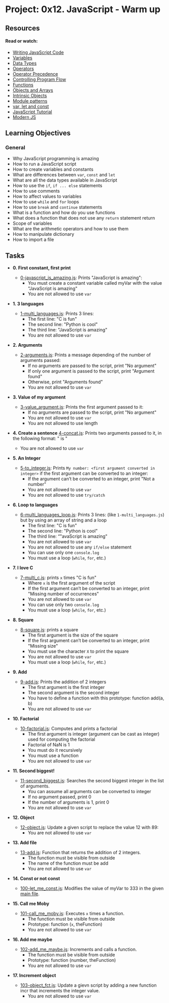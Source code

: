 # Project: 0x12. JavaScript - Warm up

## Resources

#### Read or watch:

* [Writing JavaScript Code](https://developer.mozilla.org/en-US/docs/Learn/Getting_started_with_the_web/JavaScript_basics)
* [Variables](https://developer.mozilla.org/en-US/docs/Learn/JavaScript/First_steps/Variables)
* [Data Types](https://developer.mozilla.org/en-US/docs/Web/JavaScript/Data_structures)
* [Operators](https://developer.mozilla.org/en-US/docs/Learn/Getting_started_with_the_web/JavaScript_basics)
* [Operator Precedence](https://developer.mozilla.org/en-US/docs/Web/JavaScript/Reference/Operators/Operator_Precedence)
* [Controlling Program Flow](https://developer.mozilla.org/en-US/docs/Web/JavaScript/Guide/Control_flow_and_error_handling)
* [Functions](https://developer.mozilla.org/en-US/docs/Learn/JavaScript/Building_blocks/Functions)
* [Objects and Arrays](https://developer.mozilla.org/en-US/docs/Learn/JavaScript/Objects)
* [Intrinsic Objects](https://developer.mozilla.org/en-US/docs/Learn/JavaScript/Objects)
* [Module patterns](https://darrenderidder.github.io/talks/ModulePatterns/#/)
* [var, let and const](https://www.youtube.com/watch?v=sjyJBL5fkp8)
* [JavaScript Tutorial](https://www.youtube.com/watch?v=vZBCTc9zHtI)
* [Modern JS](https://github.com/mbeaudru/modern-js-cheatsheet)

## Learning Objectives

### General

* Why JavaScript programming is amazing
* How to run a JavaScript script
* How to create variables and constants
* What are differences between <code>var</code>, <code>const</code> and <code>let</code>
* What are all the data types available in JavaScript
* How to use the <code>if</code>, <code>if ... else</code> statements
* How to use comments
* How to affect values to variables
* How to use <code>while</code> and <code>for</code> loops
* How to use <code>break</code> and <code>continue</code> statements
* What is a function and how do you use functions
* What does a function that does not use any <code>return</code> statement return
* Scope of variables
* What are the arithmetic operators and how to use them
* How to manipulate dictionary
* How to import a file

## Tasks

* **0. First constant, first print**
  * [0-javascript_is_amazing.js](./0-javascript_is_amazing.js): Prints "JavaScript is amazing":
    * You must create a constant variable called myVar with the value "JavaScript is amazing"
    * You are not allowed to use `var`

* **1. 3 languages**
  * [1-multi_languages.js](./1-multi_languages.js): Prints 3 lines:
    * The first line: "C is fun"
    * The second line: "Python is cool"
    * The third line: "JavaScript is amazing"
    * You are not allowed to use `var`

* **2. Arguments**
  * [2-arguments.js](./2-arguments.js): Prints a message depending of the number of arguments passed:
    * If no arguments are passed to the script, print "No argument"
    * If only one argument is passed to the script, print "Argument found"
    * Otherwise, print "Arguments found"
    * You are not allowed to use `var`


* **3. Value of my argument**
  * [3-value_argument.js](./3-value_argument.js): Prints the first argument passed to it:
    * If no arguments are passed to the script, print "No argument"
    * You are not allowed to use `var`
    * You are not allowed to use length

* **4. Create a sentence**
  [4-concat.js](./4-concat.js): Prints two arguments passed to it, in the following format: " is "
    * You are not allowed to use `var`

* **5. An Integer**
  * [5-to_integer.js](./5-to_integer.js): Prints `My number: <first argument converted in integer>` if the first argument can be converted to an integer:
      * If the argument can’t be converted to an integer, print "Not a number"
      * You are not allowed to use `var`
      * You are not allowed to use `try/catch`

* **6. Loop to languages**
  * [6-multi_languages_loop.js](./6-multi_languages_loop.js): Prints 3 lines: (like `1-multi_languages.js`) but by using an array of string and a loop
    * The first line: "C is fun"
    * The second line: "Python is cool"
    * The third line: “"avaScript is amazing"
    * You are not allowed to use `var`
    * You are not allowed to use any `if/else` statement
    * You can use only one `console.log`
    * You must use a loop (`while`, `for`, etc.)


* **7. I love C**
  * [7-multi_c.js](./7-multi_c.js): prints `x` times "C is fun"
    * Where `x` is the first argument of the script
    * If the first argument can’t be converted to an integer, print "Missing number of occurrences"
    * You are not allowed to use `var`
    * You can use only two `console.log`
    * You must use a loop (`while`, `for`, etc.)

* **8. Square**
  * [8-square.js](./8-square.js): prints a square
    * The first argument is the size of the square
    * If the first argument can’t be converted to an integer, print "Missing size"
    * You must use the character `X` to print the square
    * You are not allowed to use `var`
    * You must use a loop (`while`, `for`, etc.)

* **9. Add**
  * [9-add.js](./9-add.js): Prints the addition of 2 integers
    * The first argument is the first integer
    * The second argument is the second integer
    * You have to define a function with this prototype: function add(a, b)
    * You are not allowed to use `var`

* **10. Factorial**
  * [10-factorial.js](./10-factorial.js): Computes and prints a factorial
    * The first argument is integer (argument can be cast as integer) used for computing the factorial
    * Factorial of NaN is 1
    * You must do it recursively
    * You must use a function
    * You are not allowed to use `var`

* **11. Second biggest!**
  * [11-second_biggest.js](./11-second_biggest.js): Searches the second biggest integer in the list of arguments.
    * You can assume all arguments can be converted to integer
    * If no argument passed, print 0
    * If the number of arguments is 1, print 0
    * You are not allowed to use `var`

* **12. Object**
  * [12-object.js](./12-object.js): Update a given script to replace the value 12 with 89:
    * You are not allowed to use `var`

* **13. Add file**
  * [13-add.js](./13-add.js): Function that returns the addition of 2 integers.
    * The function must be visible from outside
    * The name of the function must be add
    * You are not allowed to use `var`

* **14. Const or not const**
  * [100-let_me_const.js](./100-let_me_const.js): Modifies the value of myVar to 333 in the given [main file](./100-main.js).

* **15. Call me Moby**
  * [101-call_me_moby.js](./101-call_me_moby.js): Executes `x` times a function.
    * The function must be visible from outside
    * Prototype: function (`x`, theFunction)
    * You are not allowed to use `var`

* **16. Add me maybe**
  * [102-add_me_maybe.js](./102-add_me_maybe.js): Increments and calls a function.
    * The function must be visible from outside
    * Prototype: function (number, theFunction)
    * You are not allowed to use `var`

* **17. Increment object**
  * [103-object_fct.js](./103-object_fct.js): Update a gievn script by adding a new function incr that increments the integer value.
    * You are not allowed to use `var`
